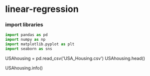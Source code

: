 # linear-regression

### import libraries

```python
import pandas as pd
import numpy as np
import matplotlib.pyplot as plt
import seaborn as sns
```

USAhousing = pd.read_csv('USA_Housing.csv')
USAhousing.head()

USAhousing.info()


